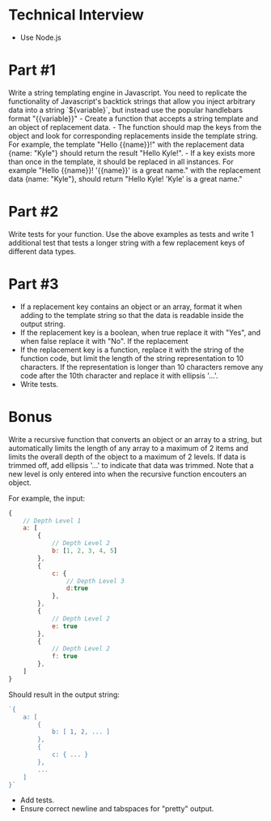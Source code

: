 # Technical Interview
- Use Node.js 

# Part #1
Write a string templating engine in Javascript. You need to replicate the functionality of Javascript's backtick strings that allow you inject arbitrary data into a string \`${variable}\`, but instead use the popular handlebars format "{{variable}}"
    - Create a function that accepts a string template and an object of replacement data. 
    - The function should map the keys from the object and look for corresponding replacements inside the template string. For example, the template "Hello {{name}}!" with the replacement data {name: "Kyle"} should return the result "Hello Kyle!".
    - If a key exists more than once in the template, it should be replaced in all instances. For example "Hello {{name}}! '{{name}}' is a great name." with the replacement data {name: "Kyle"}, should return "Hello Kyle! 'Kyle' is a great name."

# Part #2
Write tests for your function. Use the above examples as tests and write 1 additional test that tests a longer string with a few replacement keys of different data types.

# Part #3
- If a replacement key contains an object or an array, format it when adding to the template string so that the data is readable inside the output string. 
- If the replacement key is a boolean, when true replace it with "Yes", and when false replace it with "No". If the replacement 
- If the replacement key is a function, replace it with the string of the function code, but limit the length of the string representation to 10 characters. If the representation is longer than 10 characters remove any code after the 10th character and replace it with ellipsis '...'.
- Write tests.

# Bonus
Write a recursive function that converts an object or an array to a string, but automatically limits the length of any array to a maximum of 2 items and limits the overall depth of the object to a maximum of 2 levels. If data is trimmed off, add ellipsis '...' to indicate that data was trimmed. Note that a new level is only entered into when the recursive function encouters an object.

For example, the input:
```js
{
    // Depth Level 1
    a: [ 
        { 
            // Depth Level 2
            b: [1, 2, 3, 4, 5] 
        }, 
        { 
            c: { 
                // Depth Level 3
                d:true 
            },
        },
        { 
            // Depth Level 2
            e: true 
        },
        { 
            // Depth Level 2
            f: true 
        },
    ] 
}
```

Should result in the output string:
```js
`{
    a: [ 
        { 
            b: [ 1, 2, ... ] 
        }, 
        { 
            c: { ... } 
        },
        ...
    ] 
}`
```
- Add tests.
- Ensure correct newline and tabspaces for "pretty" output.
